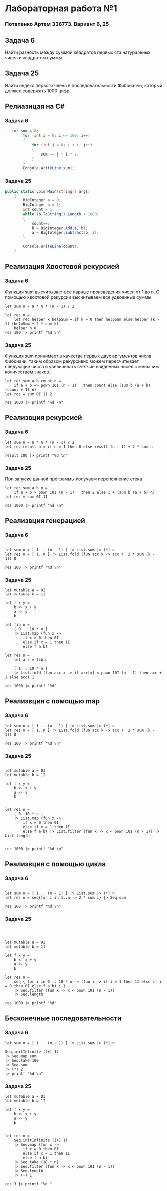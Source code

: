 ﻿# Лабораторная работа №1

### Потапенко Артем 336773. Вариант 6, 25

## Задача 6

Найти разность между суммой квадратов первых ста натуральных чисел и квадратом суммы

## Задача 25

Найти индекс первого члена в последовательности Фибоначчи, который должен содержать 1000 цифр.

## Релиазицая на C#

### Задача 6

```C#
   int sum = 0;
        for (int i = 0; i <= 100; i++)
        {
            for (int j = 0; j < i; j++)
            {
                sum += j * i * 2;
            }
        }   
        Console.WriteLine(sum);
```

### Задача 25

```C#
public static void Main(string[] args)
    {
        BigInteger a = 0;
        BigInteger b = 1;
        int count = 1;
        while (b.ToString().Length < 1000)
        {
            count++;
            b = BigInteger.Add(a, b);
            a = BigInteger.Subtract(b, a);
        }

        Console.WriteLine(count);
    }
```

## Реализация Хвостовой рекурсией

### Задача 6

Функция sum высчитывает все парные произведения чисел от 1 до n.
С помощью хвостовой рекурсии высчитываем все удвоенные суммы.

```F#
let sum n = n * n * (n - 1) / 2

let res n =
    let rec helper k helpSum = if k = 0 then helpSum else helper (k - 1) (helpSum + 2 * sum k)
    helper n 0
res 100 |> printf "%d \n"
```

### Задача 25

Функция sum принимает в качестве первых двух аргументов числа Фибоначи, таким образом рекурсивно можем пересчитывает
следующие числа и увеличивать
счетчие найденных чисел с меньшим количеством знаков.

```F#
let rec sum a b count n =
    if a + b => pown 10I (n - 1)   then count else (sum b (a + b) (count + 1) n)
let res = sum 0I 1I 2

res 1000 |> printf "%d \n"
```

## Реализвция рекурсией

### Задача 6

```F#
let sum n = n * n * (n - 1) / 2
let rec result n = if n = 1 then 0 else result (n - 1) + 2 * sum n

result 100 |> printf "%d \n"
```

### Задача 25

При запуске данной программы получаем переполнение стека

```F#
let rec sum a b n =
    if a + b > pown 10I (n - 1)   then 2 else 1 + (sum b (a + b) n)
let res = sum 0I 1I

res 1000 |> printf "%d \n"
```

## Реализвция генерацией

### Задача 6

```F#

let sum n = [ 1 .. (n - 1) ] |> List.sum |> (*) n
let res n = [ 1..n ] |> List.fold (fun acc k -> acc +  2 * sum (k - 1)) 0

res 100 |> printf "%d \n"

```

### Задача 25

```F#
let mutable a = 0I
let mutable b = 1I

let f x y =
    b <- x + y
    a <- y
    b

let fib n =
    [ 0 .. 10 * n ]
    |> List.map (fun x ->
        if x = 0 then 0I
        else if x = 1 then 1I
        else f a b)

let res n =
    let arr = fib n

    [ 1 .. 10 * n ]
    |> List.fold (fun acc x -> if arr[x] < pown 10I (n - 1) then acc + 1 else acc) 1

res 1000 |> printf "%d"
```

## Реализвция c помощью map

### Задача 6

```F#
let sum n = [ 1 .. (n - 1) ] |> List.sum |> (*) n
let res n = [ 1..n ] |> List.fold (fun acc k -> acc +  2 * sum (k - 1)) 0

res 100 |> printf "%d \n"
```

### Задача 25

```F#

let mutable a = 0I
let mutable b = 1I

let f x y =
    b <- x + y
    a <- y
    b


let res n = 
    [ 0..10 * n ]
    |> List.map (fun x ->
        if x = 0 then 0I
        else if x = 1 then 1I
        else f a b) |> List.filter (fun x -> x < pown 10I (n - 1)) |> List.length 
    

res 1000 |> printf "%d \n"
```

## Реализвция c помощью цикла

### Задача 6

```F#

let sum n = [ 1 .. (n - 1) ] |> List.sum |> (*) n
let res n = seq{for i in 1..n -> 2 * sum i} |> Seq.sum

res 100 |> printf "%d \n"

```

### Задача 25

```F#



let mutable a = 0I
let mutable b = 1I

let f x y =
    b <- x + y
    a <- y
    b

let res n =
    seq { for i in 0 .. 10 * n -> (fun i -> if i = 1 then 1I else if i = 0 then 0I else f a b) i }
    |> Seq.filter (fun x -> x < pown 10I (n - 1))
    |> Seq.length

res 1000 |> printf "%d"
```

## Бесконечные последовательности

### Задача 6

```F#
let sum n = [ 1 .. (n - 1) ] |> List.sum |> (*) n

Seq.initInfinite ((+) 1)
|> Seq.map sum
|> Seq.take 100
|> Seq.sum
|> (*) 2
|> printf "%d \n"

```

### Задача 25

```F#
let mutable a = 0I
let mutable b = 1I

let f x y =
    b <- x + y
    a <- y
    b


let res n =
    Seq.initInfinite ((+) 1)
    |> Seq.map (fun x ->
        if x = 0 then 0I
        else if x = 1 then 1I
        else f a b)
    |> Seq.take (10 * n)
    |> Seq.filter (fun x -> x < pown 10I (n - 1))
    |> Seq.length
    |> (+) 1

res 3 |> printf "%d "
```
